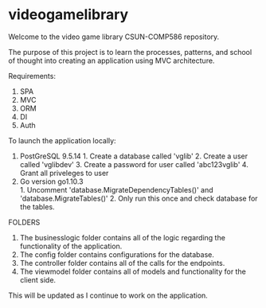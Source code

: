 # videogamelibrary

Welcome to the video game library CSUN-COMP586 repository.

The purpose of this project is to learn the processes, patterns, and
school of thought into creating an application using MVC architecture.

Requirements:
  1.  SPA
  2.  MVC
  3.  ORM
  4.  DI
  5.  Auth

To launch the application locally:
  1.  PostGreSQL 9.5.14
    1.  Create a database called 'vglib'
    2.  Create a user called 'vglibdev'
    3.  Create a password for user called 'abc123vglib'
    4.  Grant all priveleges to user
  2.  Go version go1.10.3    
    1.  Uncomment 'database.MigrateDependencyTables()' and 'database.MigrateTables()'
    2.  Only run this once and check database for the tables.

FOLDERS
  1.  The businesslogic folder contains all of the logic regarding the functionality of the application.
  2.  The config folder contains configurations for the database.
  3.  The controller folder contains all of the calls for the endpoints.
  4.  The viewmodel folder contains all of models and functionality for the client side.  

This will be updated as I continue to work on the application.
